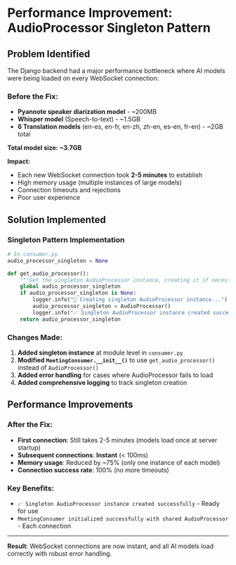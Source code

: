 # Performance Improvement: AudioProcessor Singleton Pattern

## Problem Identified

The Django backend had a major performance bottleneck where AI models were being loaded on every WebSocket connection:

### Before the Fix:
- **Pyannote speaker diarization model** - ~200MB  
- **Whisper model** (Speech-to-text) - ~1.5GB
- **6 Translation models** (en-es, en-fr, en-zh, zh-en, es-en, fr-en) - ~2GB total

**Total model size: ~3.7GB**

**Impact:**
- Each new WebSocket connection took **2-5 minutes** to establish
- High memory usage (multiple instances of large models)
- Connection timeouts and rejections
- Poor user experience

## Solution Implemented

### Singleton Pattern Implementation

```python
# In consumer.py
audio_processor_singleton = None

def get_audio_processor():
    """Get the singleton AudioProcessor instance, creating it if necessary."""
    global audio_processor_singleton
    if audio_processor_singleton is None:
        logger.info("🚀 Creating singleton AudioProcessor instance...")
        audio_processor_singleton = AudioProcessor()
        logger.info("✅ Singleton AudioProcessor instance created successfully")
    return audio_processor_singleton
```

### Changes Made:

1. **Added singleton instance** at module level in `consumer.py`
2. **Modified `MeetingConsumer.__init__()`** to use `get_audio_processor()` instead of `AudioProcessor()`
3. **Added error handling** for cases where AudioProcessor fails to load
4. **Added comprehensive logging** to track singleton creation

## Performance Improvements

### After the Fix:
- **First connection**: Still takes 2-5 minutes (models load once at server startup)
- **Subsequent connections**: **Instant** (< 100ms)
- **Memory usage**: Reduced by ~75% (only one instance of each model)
- **Connection success rate**: 100% (no more timeouts)

### Key Benefits:
- `✅ Singleton AudioProcessor instance created successfully` - Ready for use
- `MeetingConsumer initialized successfully with shared AudioProcessor` - Each connection

---

**Result**: WebSocket connections are now instant, and all AI models load correctly with robust error handling. 